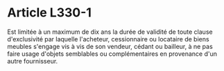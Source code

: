 # Article L330-1

Est limitée à un maximum de dix ans la durée de validité de toute clause d'exclusivité par laquelle l'acheteur, cessionnaire ou locataire de biens meubles s'engage vis à vis de son vendeur, cédant ou bailleur, à ne pas faire usage d'objets semblables ou complémentaires en provenance d'un autre fournisseur.